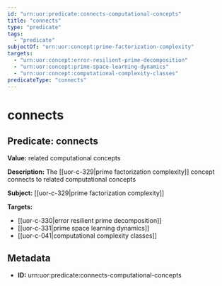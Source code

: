 ```yaml
---
id: "urn:uor:predicate:connects-computational-concepts"
title: "connects"
type: "predicate"
tags:
  - "predicate"
subjectOf: "urn:uor:concept:prime-factorization-complexity"
targets:
  - "urn:uor:concept:error-resilient-prime-decomposition"
  - "urn:uor:concept:prime-space-learning-dynamics"
  - "urn:uor:concept:computational-complexity-classes"
predicateType: "connects"
---
```


# connects

## Predicate: connects

**Value:** related computational concepts

**Description:** The [[uor-c-329|prime factorization complexity]] concept connects to related computational concepts

**Subject:** [[uor-c-329|prime factorization complexity]]

**Targets:**

- [[uor-c-330|error resilient prime decomposition]]
- [[uor-c-331|prime space learning dynamics]]
- [[uor-c-041|computational complexity classes]]

## Metadata

- **ID:** urn:uor:predicate:connects-computational-concepts
